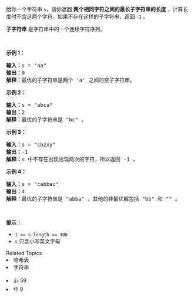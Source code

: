 <p>给你一个字符串 <code>s</code>，请你返回 <strong>两个相同字符之间的最长子字符串的长度</strong> <em>，</em>计算长度时不含这两个字符。如果不存在这样的子字符串，返回 <code>-1</code> 。</p>

<p><strong>子字符串</strong> 是字符串中的一个连续字符序列。</p>

<p>&nbsp;</p>

<p><strong>示例 1：</strong></p>

<pre><strong>输入：</strong>s = "aa"
<strong>输出：</strong>0
<strong>解释：</strong>最优的子字符串是两个 'a' 之间的空子字符串。</pre>

<p><strong>示例 2：</strong></p>

<pre><strong>输入：</strong>s = "abca"
<strong>输出：</strong>2
<strong>解释：</strong>最优的子字符串是 "bc" 。
</pre>

<p><strong>示例 3：</strong></p>

<pre><strong>输入：</strong>s = "cbzxy"
<strong>输出：</strong>-1
<strong>解释：</strong>s 中不存在出现出现两次的字符，所以返回 -1 。
</pre>

<p><strong>示例 4：</strong></p>

<pre><strong>输入：</strong>s = "cabbac"
<strong>输出：</strong>4
<strong>解释：</strong>最优的子字符串是 "abba" ，其他的非最优解包括 "bb" 和 "" 。
</pre>

<p>&nbsp;</p>

<p><strong>提示：</strong></p>

<ul> 
 <li><code>1 &lt;= s.length &lt;= 300</code></li> 
 <li><code>s</code> 只含小写英文字母</li> 
</ul>

<div><div>Related Topics</div><div><li>哈希表</li><li>字符串</li></div></div><br><div><li>👍 59</li><li>👎 0</li></div>
